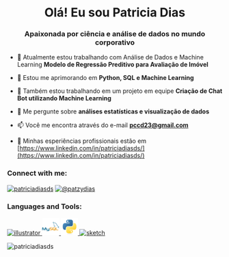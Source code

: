 <h1 align="center">Olá! Eu sou Patricia Dias</h1>
<h3 align="center">Apaixonada por ciência e análise de dados no mundo corporativo</h3>

- 🔭 Atualmente estou trabalhando com Análise de Dados e Machine Learning **Modelo de Regressão Preditivo para Avaliação de Imóvel**

- 🌱 Estou me aprimorando em **Python, SQL e Machine Learning**

- 👯 Também estou trabalhando em um projeto em equipe **Criação de Chat Bot utilizando Machine Learning**

- 💬 Me pergunte sobre **análises estatísticas e visualização de dados**

- 📫 Você me encontra através do e-mail **pccd23@gmail.com**

- 📄 Minhas esperiências profissionais estão em [https://www.linkedin.com/in/patriciadiasds/](https://www.linkedin.com/in/patriciadiasds/)

<h3 align="left">Connect with me:</h3>
<p align="left">
<a href="https://linkedin.com/in/patriciadiasds" target="blank"><img align="center" src="https://raw.githubusercontent.com/rahuldkjain/github-profile-readme-generator/master/src/images/icons/Social/linked-in-alt.svg" alt="patriciadiasds" height="30" width="40" /></a>
<a href="https://instagram.com/@patzydias" target="blank"><img align="center" src="https://raw.githubusercontent.com/rahuldkjain/github-profile-readme-generator/master/src/images/icons/Social/instagram.svg" alt="@patzydias" height="30" width="40" /></a>
</p>

<h3 align="left">Languages and Tools:</h3>
<p align="left"> <a href="https://www.adobe.com/in/products/illustrator.html" target="_blank" rel="noreferrer"> <img src="https://www.vectorlogo.zone/logos/adobe_illustrator/adobe_illustrator-icon.svg" alt="illustrator" width="40" height="40"/> </a> <a href="https://www.mysql.com/" target="_blank" rel="noreferrer"> <img src="https://raw.githubusercontent.com/devicons/devicon/master/icons/mysql/mysql-original-wordmark.svg" alt="mysql" width="40" height="40"/> </a> <a href="https://www.python.org" target="_blank" rel="noreferrer"> <img src="https://raw.githubusercontent.com/devicons/devicon/master/icons/python/python-original.svg" alt="python" width="40" height="40"/> </a> <a href="https://www.sketch.com/" target="_blank" rel="noreferrer"> <img src="https://www.vectorlogo.zone/logos/sketchapp/sketchapp-icon.svg" alt="sketch" width="40" height="40"/> </a> </p>

<p><img align="center" src="https://github-readme-stats.vercel.app/api/top-langs?username=patriciadiasds&show_icons=true&locale=en&layout=compact" alt="patriciadiasds" /></p>
